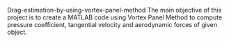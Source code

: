 Drag-estimation-by-using-vortex-panel-method
The main objective of this project is to create a MATLAB code using Vortex Panel Method to compute pressure coefficient, tangential velocity and aerodynamic forces of given object.
